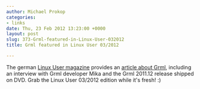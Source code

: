 ```yaml
---
author: Michael Prokop
categories:
- links
date: Thu, 23 Feb 2012 13:23:00 +0000
layout: post
slug: 373-Grml-featured-in-Linux-User-032012
title: Grml featured in Linux User 03/2012

---
```

The german [Linux User magazine](http://www.linux-user.de/) provides an [article about Grml](http://www.linux-community.de/Internal/Artikel/Print-Artikel/LinuxUser/2012/03/Linux-fuer-Sysadmins-Das-Live-System-Grml), including an interview with Grml developer Mika and the Grml 2011\.12 release shipped on DVD. Grab the Linux User 03/2012 edition while it's fresh! :)
